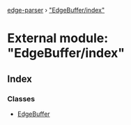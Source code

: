 [edge-parser](../README.md) › ["EdgeBuffer/index"](_edgebuffer_index_.md)

# External module: "EdgeBuffer/index"


## Index

### Classes

* [EdgeBuffer](../classes/_edgebuffer_index_.edgebuffer.md)